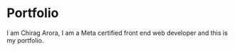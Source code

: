 # Portfolio
I am Chirag Arora, I am a Meta certified front end web developer and this is my portfolio.
